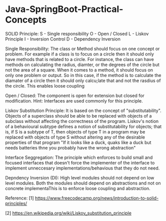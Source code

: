 # Java-SpringBoot-Practical-Concepts

SOLID Principle:
S - Single responsibility
O - Open / Closed
L - Liskov Principle
I - Inversion Control
D - Dependency Inversion

Single Responsibility: The class or Method should focus on one concept or problem. For example if a class is to focus on a circle then it should only have methods that is related to a circle. For instance, the class can have methods on calculating the radius, diamter, or the degrees of the circle but not the area of a square. When it comes to a method, it should focus on only one problem or output. So in this case, if the method is to calculate the diamater of a circle then it should only calcu;late that and not the rasdius of the circle. This enables loose coupling

Open / Closed: The component is open for extension but closed for modification. Hint: Interfaces are used commonly for this principle.

Liskov Substitution Principle: It is based on the concept of "substitutability". Objects of a superclass should be able to be replaced with objects of a subclass without affecting the correctness of the program. Liskov's notion of a behavioural subtype defines a notion of substitutability for objects; that is, if S is a subtype of T, then objects of type T in a program may be replaced with objects of type S without altering any of the desirable properties of that program
"If it looks like a duck, quaks like a duck but needs batteries thne you probably have the wrong abstraction"

Interface Seggregation: The principle which enforces to build small and focused interfaces that doesn't force the implementer of the interface to implement unneccesary implementations/behavious that they do not need.

Depndency Inversion (DI): High level modules should not depend on low level modules. Both the modules should depend on abstractions and not on concrete implementaThis is to enforce loose coupling and abstraction.

Reference:
[1] https://www.freecodecamp.org/news/introduction-to-solid-principles/

[2] https://en.wikipedia.org/wiki/Liskov_substitution_principle
